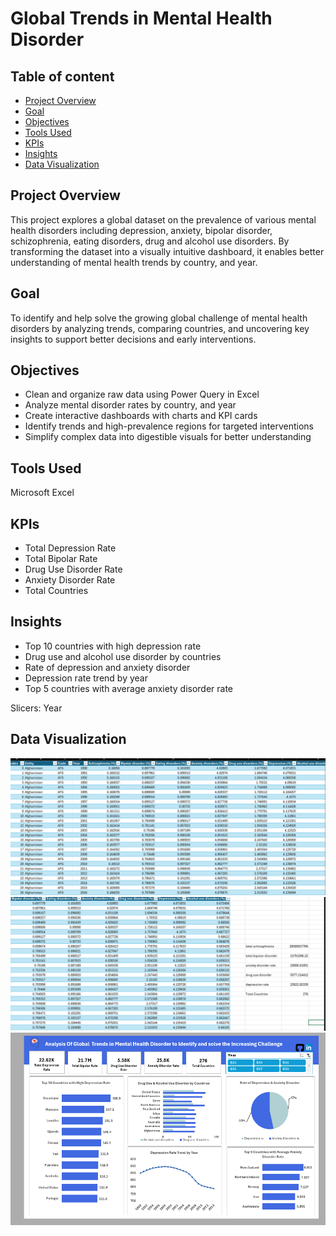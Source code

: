 # Global Trends in Mental Health Disorder

## Table of content
- [Project Overview](#project-overview)  
- [Goal](#goal)
- [Objectives](#objectives)
- [Tools Used](#tools-used) 
- [KPIs](#kpis)  
- [Insights](#insights)
- [Data Visualization](#data-visualization)

## Project Overview
This project explores a global dataset on the prevalence of various mental health disorders including depression, anxiety, bipolar disorder, schizophrenia, eating disorders, drug and alcohol use disorders. By transforming the dataset into a visually intuitive dashboard, it enables better understanding of mental health trends by country, and year.

## Goal
To identify and help solve the growing global challenge of mental health disorders by analyzing trends, comparing countries, and uncovering key insights to support better decisions and early interventions.

## Objectives
- Clean and organize raw data using Power Query in Excel
- Analyze mental disorder rates by country, and year
- Create interactive dashboards with charts and KPI cards
- Identify trends and high-prevalence regions for targeted interventions
- Simplify complex data into digestible visuals for better understanding

## Tools Used
Microsoft Excel

## KPIs
- Total Depression Rate
- Total Bipolar Rate
- Drug Use Disorder Rate
- Anxiety Disorder Rate
- Total Countries
  
## Insights
- Top 10 countries with high depression rate
- Drug use and alcohol use disorder by countries
- Rate of depression and anxiety disorder
- Depression rate trend by year
- Top 5 countries with average anxiety disorder rate

Slicers:
 Year
    
## Data Visualization 
![table](https://github.com/Ola-ykay/Global_Trends_in_Mental_Health_Disorder/blob/main/mental-disorder-table.png)
![analysis](https://github.com/Ola-ykay/Global_Trends_in_Mental_Health_Disorder/blob/main/mental-disorder-analysis.png)
![Dashboard](https://github.com/Ola-ykay/Global_Trends_in_Mental_Health_Disorder/blob/main/Mental-disorder-Dashboard.png)


